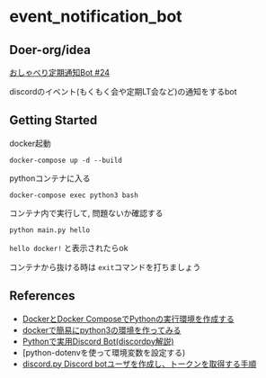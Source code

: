# event_notification_bot

## Doer-org/idea

[おしゃべり定期通知Bot #24 ](https://github.com/Doer-org/idea/issues/24)

discordのイベント(もくもく会や定期LT会など)の通知をするbot

## Getting Started

docker起動
```
docker-compose up -d --build
```

pythonコンテナに入る
```
docker-compose exec python3 bash
```

コンテナ内で実行して, 問題ないか確認する
```
python main.py hello
```

```hello docker!``` と表示されたらok

コンテナから抜ける時は ```exit```コマンドを打ちましょう


## References
- [DockerとDocker ComposeでPythonの実行環境を作成する](https://zuma-lab.com/posts/docker-python-settings)
- [dockerで簡易にpython3の環境を作ってみる](https://qiita.com/reflet/items/4b3f91661a54ec70a7dc)
- [Pythonで実用Discord Bot(discordpy解説)](https://qiita.com/1ntegrale9/items/9d570ef8175cf178468f)
- [python-dotenvを使って環境変数を設定する)
- [discord.py Discord botユーザを作成し、トークンを取得する手順](https://cod-sushi.com/discord-py-token/)